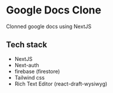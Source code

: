 # Google Docs Clone

Clonned google docs using NextJS

## Tech stack

- NextJS
- Next-auth
- firebase (firestore)
- Tailwind css
- Rich Text Editor (react-draft-wysiwyg)

